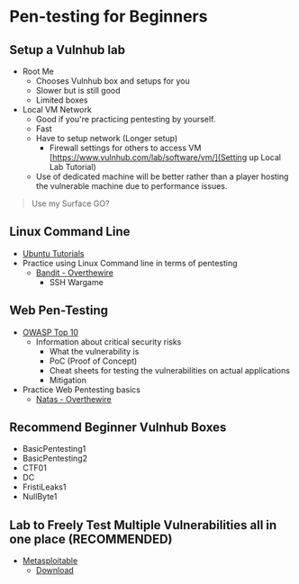 # Pen-testing for Beginners

## Setup a Vulnhub lab

- Root Me
    - Chooses Vulnhub box and setups for you
    - Slower but is still good
    - Limited boxes
- Local VM Network
    - Good if you're practicing pentesting by yourself.
    - Fast
    - Have to setup network (Longer setup)
        - Firewall settings for others to access VM
    [https://www.vulnhub.com/lab/software/vm/](Setting up Local Lab Tutorial)
    - Use of dedicated machine will be better rather than a player hosting the vulnerable machine due to performance issues.

> Use my Surface GO?

## Linux Command Line

- [Ubuntu Tutorials](https://ubuntu.com/tutorials/command-line-for-beginners#1-overview)
- Practice using Linux Command line in terms of pentesting
    - [Bandit - Overthewire](https://overthewire.org/wargames/bandit/)
        - SSH Wargame

## Web Pen-Testing

- [OWASP Top 10](https://owasp.org/www-project-top-ten/)
    - Information about critical security risks
        - What the vulnerability is
        - PoC (Proof of Concept)
        - Cheat sheets for testing the vulnerabilities on actual applications
        - Mitigation
- Practice Web Pentesting basics
    - [Natas - Overthewire](https://overthewire.org/wargames/natas/)

## Recommend Beginner Vulnhub Boxes

- BasicPentesting1
- BasicPentesting2
- CTF01
- DC
- FristiLeaks1
- NullByte1

## Lab to Freely Test Multiple Vulnerabilities all in one place (RECOMMENDED)

- [Metasploitable](https://www.offensive-security.com/metasploit-unleashed/requirements/)
    - [Download](https://sourceforge.net/projects/metasploitable/files/Metasploitable2/)
